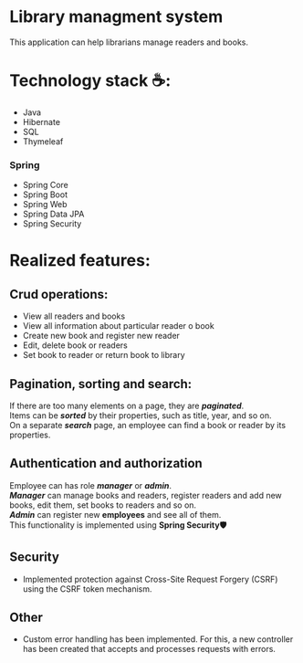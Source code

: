 # Library managment system

This application can help librarians manage readers and books. 

# Technology stack ☕:
 - Java
 - Hibernate
 - SQL
 - Thymeleaf
 
### Spring
 - Spring Core
 - Spring Boot
 - Spring Web 
 - Spring Data JPA
 - Spring Security

# Realized features:

 ## Crud operations:
  - View all readers and books
  - View all information about particular reader o book
  - Create new book and register new reader
  - Edit, delete book or readers
  - Set book to reader or return book to library

 ## Pagination, sorting and search:
  If there are too many elements on a page, they are ___paginated___.   
  Items can be ___sorted___ by their properties, such as title, year, and so on.  
  On a separate ___search___ page, an employee can find a book or reader by its properties.

 ## Authentication and authorization
  Employee can has role ___manager___ or ___admin___.  
  ___Manager___ can manage books and readers, register readers and add new books, edit them, set books to readers and so on.  
  ___Admin___ can register new __employees__ and see all of them.  
  This functionality is implemented using __Spring Security🛡️__

  ## Security
   - Implemented protection against Cross-Site Request Forgery (CSRF) using the CSRF token mechanism.

  ## Other
   - Custom error handling has been implemented. For this, a new controller has been created that accepts and processes requests with errors.
